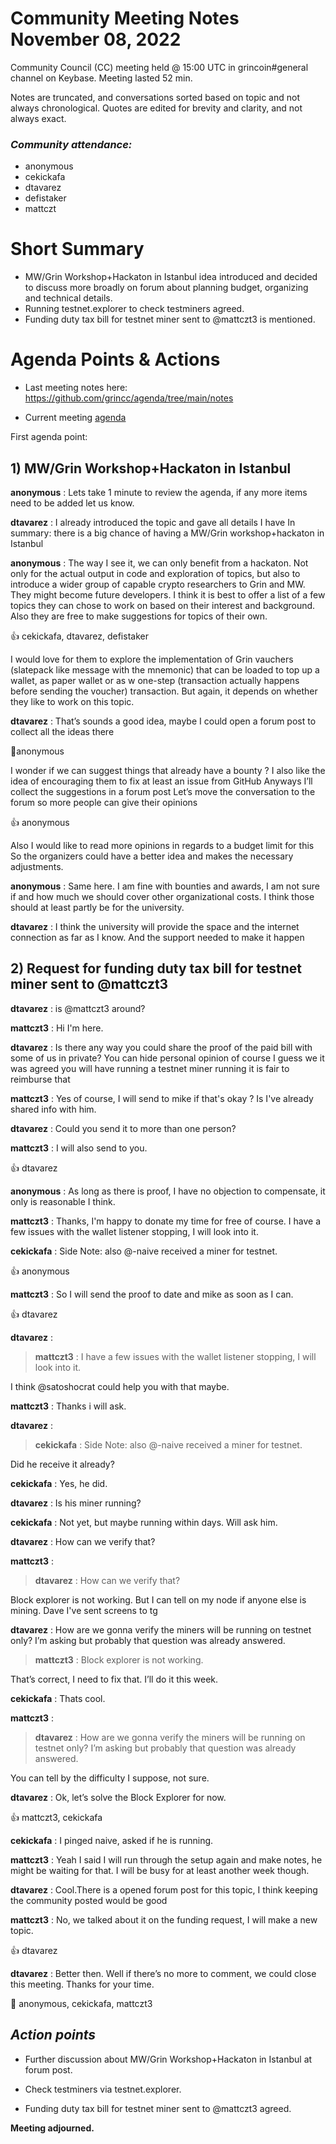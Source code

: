 
# Community Meeting Notes November 08, 2022

Community Council (CC) meeting held @ 15:00 UTC in grincoin#general channel on Keybase. Meeting lasted 52  min.

Notes are truncated, and conversations sorted based on topic and not always chronological. Quotes are edited for brevity and clarity, and not always exact.

### _Community attendance:_

* anonymous
* cekickafa
* dtavarez
* defistaker
* mattczt



# Short Summary
 
- MW/Grin Workshop+Hackaton in Istanbul idea introduced and decided to discuss more broadly on forum about planning budget, organizing  and technical details.
- Running testnet.explorer to check testminers  agreed.
- Funding duty tax bill for testnet miner sent to @mattczt3 is mentioned.
# Agenda Points & Actions
 

* Last meeting notes here: https://github.com/grincc/agenda/tree/main/notes

* Current meeting [agenda](https://github.com/grincc/agenda/issues/71)



First agenda point:



##  1) MW/Grin Workshop+Hackaton in Istanbul


__anonymous__ : Lets take 1 minute to review the agenda, if any more items need to be added let us know.


__dtavarez__ : I already introduced the topic and gave all details I have
In summary: there is a big chance of having a MW/Grin workshop+hackaton in Istanbul

__anonymous__ : The way I see it, we can only benefit from a hackaton. Not only for the actual output in code and exploration of topics, but also to introduce a wider group of capable crypto researchers to Grin and MW. They might become future developers.
I think it is best to offer a list of a few topics they can chose to work on based on their interest and background. Also they are free to make suggestions for topics of their own.

👍 cekickafa, dtavarez, defistaker

I would love for them to explore the implementation of Grin vauchers (slatepack like message with the mnemonic) that can be loaded to top up a wallet, as paper wallet or as w one-step (transaction actually happens before sending the voucher) transaction.
But again, it depends on whether they like to work on this topic.

__dtavarez__ : That’s sounds a good idea, maybe I could open a forum post to collect all the ideas there

💯anonymous

I wonder if we can suggest things that already have a bounty ?
I also like the idea of encouraging them to fix at least an issue from GitHub
Anyways I’ll collect the suggestions in a forum post
Let’s move the conversation to the forum so more people can give their opinions

👍 anonymous

Also I would like to read more opinions in regards to a budget limit for this
So the organizers could have a better idea and makes the necessary adjustments.

__anonymous__ : Same here. I am fine with bounties and awards, I am not sure if and how much we should cover other organizational costs. I think those should at least partly be for the university.

__dtavarez__ : I think the university will provide the space and the internet connection as far as I know. And the support needed to make it happen

##  2) Request for funding duty tax bill for testnet miner sent to @mattczt3


__dtavarez__ : is @mattczt3 around?

__mattczt3__ :  Hi I'm here.

__dtavarez__ : Is there any way you could share the proof of the paid bill with some of us in private? You can hide personal opinion of course
I guess we it was agreed you will have running a testnet miner running it is fair to reimburse that

__mattczt3__ : Yes of course, I will send to mike if that's okay ? Is I've already shared info with him.

__dtavarez__ : Could you send it to more than one person?

__mattczt3__ : I will also send to you.

👍 dtavarez

__anonymous__ : As long as there is proof, I have no objection to compensate, it only is reasonable I think.

__mattczt3__ : Thanks, I'm happy to donate my time for free of course.
I have a few issues with the wallet listener stopping, I will look into it.

__cekickafa__ : Side Note: also @-naive received a miner for testnet.

👍 anonymous

__mattczt3__ : So I will send the proof to date and mike as soon as I can.

👍 dtavarez

__dtavarez__ : 

>__mattczt3__ : I have a few issues with the wallet listener stopping, I will look into it.

I think @satoshocrat could help you with that maybe.

__mattczt3__ : Thanks i will ask.

__dtavarez__ : 

>__cekickafa__ : Side Note: also @-naive received a miner for testnet.

Did he receive it already?

__cekickafa__ : Yes, he did.

__dtavarez__ : Is his miner running?

__cekickafa__ : Not yet, but maybe running within days. Will ask him.

__dtavarez__ : How can we verify that?

__mattczt3__ : 

>__dtavarez__ : How can we verify that?

Block explorer is not working. But I can tell on my node if anyone else is mining. Dave I've sent screens to tg

__dtavarez__ : How are we gonna verify the miners will be running on testnet only? I’m asking but probably that question was already answered.

>__mattczt3__ : Block explorer is not working.

That’s correct, I need to fix that. I’ll do it this week.

__cekickafa__ : Thats cool.

__mattczt3__ : 

>__dtavarez__ : How are we gonna verify the miners will be running on testnet only? I’m asking but probably that question was already answered.

You can tell by the difficulty I suppose, not sure.

__dtavarez__ : Ok, let’s solve the Block Explorer for now.

👍 mattczt3, cekickafa

__cekickafa__ : I pinged naive, asked if he is running.

__mattczt3__ : Yeah I said I will run through the setup again and make notes, he might be waiting for that. I will be busy for at least another week though.

__dtavarez__ : Cool.There is a opened forum post for this topic, I think keeping the community posted would be good

__mattczt3__ : No, we talked about it on the funding request, I will make a new topic.

👍 dtavarez

__dtavarez__ : Better then. Well if there’s no more to comment, we could close this meeting. Thanks for your time.

👋 anonymous, cekickafa, mattczt3




## *Action points*


* Further discussion about MW/Grin Workshop+Hackaton in Istanbul at forum post.

* Check testminers via testnet.explorer.

* Funding duty tax bill for testnet miner sent to @mattczt3 agreed.

**Meeting adjourned.**
